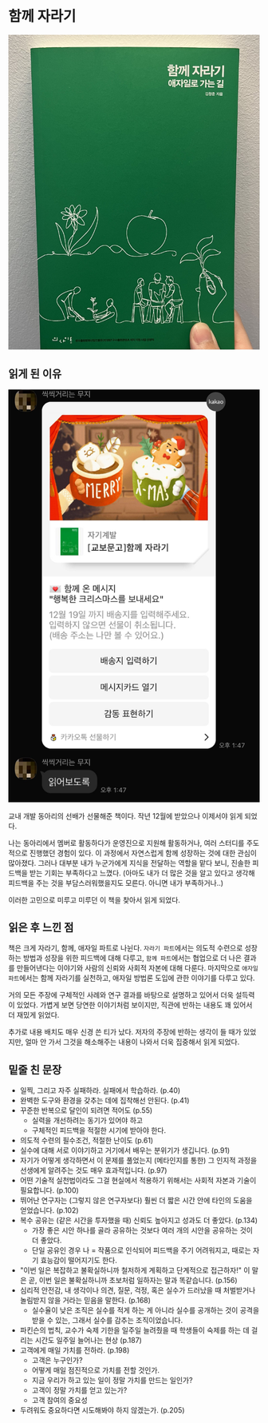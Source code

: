 # 함께 자라기

![함께_자라기](./images/함께_자라기.jpeg)

## 읽게 된 이유

![함께_자라기_계기](./images/함께_자라기_계기.jpeg)

교내 개발 동아리의 선배가 선물해준 책이다. 작년 12월에 받았으나 이제서야 읽게 되었다.

나는 동아리에서 멤버로 활동하다가 운영진으로 지원해 활동하거나, 여러 스터디를 주도적으로 진행했던 경험이 있다. 이 과정에서 자연스럽게 함께 성장하는 것에 대한 관심이 많아졌다. 그러나 대부분 내가 누군가에게 지식을 전달하는 역할을 맡다 보니, 진솔한 피드백을 받는 기회는 부족하다고 느꼈다. (아마도 내가 더 많은 것을 알고 있다고 생각해 피드백을 주는 것을 부담스러워했을지도 모른다. 아니면 내가 부족하거나..)

이러한 고민으로 미루고 미루던 이 책을 찾아서 읽게 되었다.

## 읽은 후 느낀 점

책은 크게 자라기, 함께, 애자일 파트로 나뉜다. `자라기 파트`에서는 의도적 수련으로 성장하는 방법과 성장을 위한 피드백에 대해 다루고, `함께 파트`에서는 협업으로 더 나은 결과를 만들어낸다는 이야기와 사람의 신뢰와 사회적 자본에 대해 다룬다. 마지막으로 `애자일 파트`에서는 함께 자라기를 실천하고, 애자일 방법론 도입에 관한 이야기를 다루고 있다.

거의 모든 주장에 구체적인 사례와 연구 결과를 바탕으로 설명하고 있어서 더욱 설득력이 있었다. 가볍게 보면 당연한 이야기처럼 보이지만, 직관에 반하는 내용도 꽤 있어서 더 재밌게 읽었다.

추가로 내용 배치도 매우 신경 쓴 티가 났다. 저자의 주장에 반하는 생각이 들 때가 있었지만, 얼마 안 가서 그것을 해소해주는 내용이 나와서 더욱 집중해서 읽게 되었다.

## 밑줄 친 문장

- 일찍, 그리고 자주 실패하라. 실패에서 학습하라. (p.40)
- 완벽한 도구와 환경을 갖추는 데에 집착해선 안된다. (p.41)
- 꾸준한 반복으로 달인이 되려면 적어도 (p.55)
  - 실력을 개선하려는 동기가 있어야 하고
  - 구체적인 피드백을 적절한 시기에 받아야 한다.
- 의도적 수련의 필수조건, 적절한 난이도 (p.61)
- 실수에 대해 서로 이야기하고 거기에서 배우는 분위기가 생깁니다. (p.91)
- 자기가 어떻게 생각하면서 이 문제를 풀었는지 (메타인지를 통한) 그 인지적 과정을 선생에게 알려주는 것도 매우 효과적입니다. (p.97)
- 어떤 기술적 실천법이라도 그걸 현실에서 적용하기 위해서는 사회적 자본과 기술이 필요합니다. (p.100)
- 뛰어난 연구자는 (그렇지 않은 연구자보다) 훨씬 더 짧은 시간 안에 타인의 도움을 얻었습니다. (p.102)
- 복수 공유는 (같은 시간을 투자했을 때) 신뢰도 높아지고 성과도 더 좋았다. (p.134)
  - 가장 좋은 시안 하나를 골라 공유하는 것보다 여러 개의 시안을 공유하는 것이 더 좋았다.
  - 단일 공유인 경우 나 = 작품으로 인식되어 피드백을 주기 어려워지고, 때로는 자기 효능감이 떨어지기도 한다.
- "이번 일은 복잡하고 불확실하니까 철저하게 계획하고 단계적으로 접근하자!" 이 말은 곧, 이번 일은 불확실하니까 초보처럼 일하자는 말과 똑같습니다. (p.156)
- 심리적 안전감, 내 생각이나 의견, 질문, 걱정, 혹은 실수가 드러났을 때 처벌받거나 놀림받지 않을 거라는 믿음을 말한다. (p.168)
  - 실수율이 낮은 조직은 실수를 적게 하는 게 아니라 실수를 공개하는 것이 공격을 받을 수 있는, 그래서 실수를 감추는 조직이었습니다.
- 파킨슨의 법칙, 교수가 숙제 기한을 일주일 늘려줬을 때 학생들이 숙제를 하는 데 걸리는 시간도 일주일 늘어나는 현상 (p.187)
- 고객에게 매일 가치를 전하라. (p.198)
  - 고객은 누구인가?
  - 어떻게 매일 점진적으로 가치를 전할 것인가.
  - 지금 우리가 하고 있는 일이 정말 가치를 만드는 일인가?
  - 고객이 정말 가치를 얻고 있는가?
  - 고객 참여의 중요성
- 두려워도 중요하다면 시도해봐야 하지 않겠는가. (p.205)
